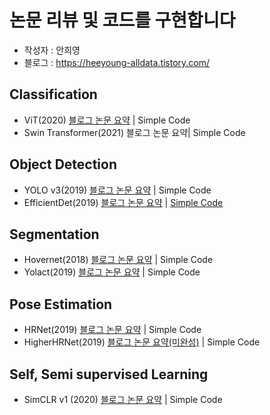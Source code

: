 # 논문 리뷰 및 코드를 구현합니다

- 작성자 : 안희영
- 블로그 : https://heeyoung-alldata.tistory.com/



## Classification
- ViT(2020)    [블로그 논문 요약](https://heeyoung-alldata.tistory.com/5?category=887040) | Simple Code
- Swin Transformer(2021)  블로그 논문 요약| Simple Code


## Object Detection
- YOLO v3(2019)       [블로그 논문 요약](https://heeyoung-alldata.tistory.com/2?category=886634) | Simple Code
- EfficientDet(2019)  [블로그 논문 요약](https://heeyoung-alldata.tistory.com/15?category=886634) | [Simple Code](https://github.com/AhnHeeYoung/Study_and_Code/tree/master/Object%20Detection/EfficientDet(2019))


## Segmentation
- Hovernet(2018)      [블로그 논문 요약](https://heeyoung-alldata.tistory.com/27?category=886635) | Simple Code
- Yolact(2019)        [블로그 논문 요약](https://heeyoung-alldata.tistory.com/22?category=886635) | Simple Code


## Pose Estimation
- HRNet(2019)         [블로그 논문 요약](https://heeyoung-alldata.tistory.com/18?category=888937) | Simple Code
- HigherHRNet(2019)   [블로그 논문 요약(미완성)](https://heeyoung-alldata.tistory.com/16?category=888937) | Simple Code


## Self, Semi supervised Learning
- SimCLR v1 (2020)    [블로그 논문 요약](https://heeyoung-alldata.tistory.com/12?category=887858) | Simple Code

